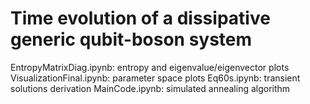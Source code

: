 # Time evolution of a dissipative generic qubit-boson system
EntropyMatrixDiag.ipynb: entropy and eigenvalue/eigenvector plots
VisualizationFinal.ipynb: parameter space plots
Eq60s.ipynb: transient solutions derivation
MainCode.ipynb: simulated annealing algorithm 

